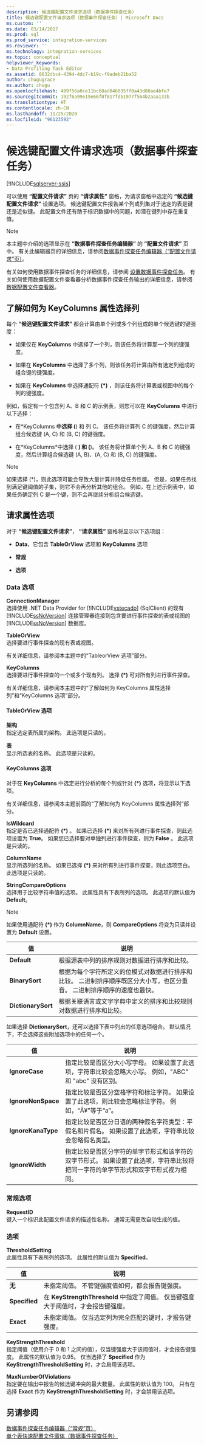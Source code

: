 ```yaml
---
description: 候选键配置文件请求选项（数据事件探查任务）
title: 候选键配置文件请求选项（数据事件探查任务）| Microsoft Docs
ms.custom: ''
ms.date: 03/14/2017
ms.prod: sql
ms.prod_service: integration-services
ms.reviewer: ''
ms.technology: integration-services
ms.topic: conceptual
helpviewer_keywords:
- Data Profiling Task Editor
ms.assetid: 8632dbc4-4394-4dc7-b19c-f9adeb21ba52
author: chugugrace
ms.author: chugu
ms.openlocfilehash: 499f56a0ce11bc68ad046035ff0a43d80ae4bfe7
ms.sourcegitcommit: 192f6a99e19e66f0f817fdb1977f564b2aaa133b
ms.translationtype: HT
ms.contentlocale: zh-CN
ms.lasthandoff: 11/25/2020
ms.locfileid: "96123592"
---
```

# <a name="candidate-key-profile-request-options-data-profiling-task"></a>候选键配置文件请求选项（数据事件探查任务）

[!INCLUDE[sqlserver-ssis](../../includes/applies-to-version/sqlserver-ssis.md)]


  可以使用 **“配置文件请求”** 页的 **“请求属性”** 窗格，为请求窗格中选定的 **“候选键配置文件请求”** 设置选项。 候选键配置文件报告某个列或列集对于选定的表是键还是近似键。 此配置文件还有助于标识数据中的问题，如潜在键列中存在重复值。  
  
> [!NOTE]  
>  本主题中介绍的选项显示在 **“数据事件探查任务编辑器”** 的 **“配置文件请求”** 页中。 有关此编辑器页的详细信息，请参阅[数据事件探查任务编辑器（“配置文件请求”页）](../../integration-services/control-flow/data-profiling-task-editor-profile-requests-page.md)。  
  
 有关如何使用数据事件探查任务的详细信息，请参阅 [设置数据事件探查任务](../../integration-services/control-flow/setup-of-the-data-profiling-task.md)。 有关如何使用数据配置文件查看器分析数据事件探查任务输出的详细信息，请参阅 [数据配置文件查看器](../../integration-services/control-flow/data-profile-viewer.md)。  
  
## <a name="understanding-the-selection-of-columns-for-the-keycolumns-property"></a>了解如何为 KeyColumns 属性选择列  
 每个 **“候选键配置文件请求”** 都会计算由单个列或多个列组成的单个候选键的键强度：  
  
-   如果仅在 **KeyColumns** 中选择了一个列，则该任务将计算那一个列的键强度。  
  
-   如果在 **KeyColumns** 中选择了多个列，则该任务将计算由所有选定列组成的组合键的键强度。  
  
-   如果在 **KeyColumns** 中选择通配符 **(\*)** ，则该任务将计算表或视图中的每个列的键强度。  
  
 例如，假定有一个包含列 A、B 和 C 的示例表，则您可以在 **KeyColumns** 中进行以下选择：  
  
-   在\*KeyColumns **中选择 (**) 和 列 C。 该任务将计算列 C 的键强度，然后计算组合候选键 (A, C) 和 (B, C) 的键强度。  
  
-   在\*KeyColumns\*中选择 ( **) 和 (**)。 该任务将计算单个列 A、B 和 C 的键强度，然后计算组合候选键 (A, B)、(A, C) 和 (B, C) 的键强度。  
  
> [!NOTE]  
>  如果选择 (*)，则此选项可能会导致大量计算并降低任务性能。 但是，如果任务找到满足键阈值的子集，则它不会再分析其他的组合。 例如，在上述示例表中，如果任务确定列 C 是一个键，则不会再继续分析组合候选键。  
  
## <a name="request-properties-options"></a>请求属性选项  
 对于 **“候选键配置文件请求”**， **“请求属性”** 窗格将显示以下选项组：  
  
-   **Data**，它包含 **TableOrView** 选项和 **KeyColumns** 选项  
  
-   **常规**  
  
-   **选项**  
  
### <a name="data-options"></a>Data 选项  
 **ConnectionManager**  
 选择使用 .NET Data Provider for [!INCLUDE[vstecado](../../includes/vstecado-md.md)] (SqlClient) 的现有 [!INCLUDE[ssNoVersion](../../includes/ssnoversion-md.md)] 连接管理器连接到包含要进行事件探查的表或视图的 [!INCLUDE[ssNoVersion](../../includes/ssnoversion-md.md)] 数据库。  
  
 **TableOrView**  
 选择要进行事件探查的现有表或视图。  
  
 有关详细信息，请参阅本主题中的“TableorView 选项”部分。  
  
 **KeyColumns**  
 选择要进行事件探查的一个或多个现有列。 选择 **(\*)** 可对所有列进行事件探查。  
  
 有关详细信息，请参阅本主题中的“了解如何为 KeyColumns 属性选择列”和“KeyColumns 选项”部分。  
  
#### <a name="tableorview-options"></a>TableOrView 选项  
 **架构**  
 指定选定表所属的架构。 此选项是只读的。  
  
 **表**  
 显示所选表的名称。 此选项是只读的。  
  
#### <a name="keycolumns-options"></a>KeyColumns 选项  
 对于在 **KeyColumns** 中选定进行分析的每个列或针对 **(\*)** 选项，将显示以下选项。  
  
 有关详细信息，请参阅本主题前面的“了解如何为 KeyColumns 属性选择列”部分。  
  
 **IsWildcard**  
 指定是否已选择通配符 **(\*)** 。 如果已选择 **(\*)** 来对所有列进行事件探查，则此选项设置为 **True**。 如果您已选择要对单独列进行事件探查，则为 **False** 。 此选项是只读的。  
  
 **ColumnName**  
 显示所选列的名称。 如果已选择 **(\*)** 来对所有列进行事件探查，则此选项空白。 此选项是只读的。  
  
 **StringCompareOptions**  
 选择用于比较字符串值的选项。 此属性具有下表所列的选项。 此选项的默认值为 **Default**。  
  
> [!NOTE]  
>  如果使用通配符 **(\*)** 作为 **ColumnName**，则 **CompareOptions** 将变为只读并设置为 **Default** 设置。  
  
|值|说明|  
|-----------|-----------------|  
|**Default**|根据源表中列的排序规则对数据进行排序和比较。|  
|**BinarySort**|根据为每个字符所定义的位模式对数据进行排序和比较。 二进制排序顺序既区分大小写，也区分重音。 二进制排序顺序的速度也最快。|  
|**DictionarySort**|根据关联语言或文字字典中定义的排序和比较规则对数据进行排序和比较。|  
  
 如果选择 **DictionarySort**，还可以选择下表中列出的任意选项组合。 默认情况下，不会选择这些附加选项中的任何一个。  
  
|值|说明|  
|-----------|-----------------|  
|**IgnoreCase**|指定比较是否区分大小写字母。 如果设置了此选项，字符串比较会忽略大小写。 例如，"ABC" 和 "abc" 没有区别。|  
|**IgnoreNonSpace**|指定比较是否区分空格字符和标注字符。 如果设置了此选项，则比较会忽略标注字符。 例如，“Ã¥”等于“a”。|  
|**IgnoreKanaType**|指定比较是否区分日语的两种假名字符类型：平假名和片假名。 如果设置了此选项，字符串比较会忽略假名类型。|  
|**IgnoreWidth**|指定比较是否区分字符的单字节形式和该字符的双字节形式。 如果设置了此选项，字符串比较将把同一字符的单字节形式和双字节形式视为相同。|  
  
### <a name="general-options"></a>常规选项  
 **RequestID**  
 键入一个标识此配置文件请求的描述性名称。 通常无需更改自动生成的值。  
  
### <a name="options"></a>选项  
 **ThresholdSetting**  
 此属性具有下表所列的选项。 此属性的默认值为 **Specified**。  
  
|值|说明|  
|-----------|-----------------|  
|**无**|未指定阈值。 不管键强度值如何，都会报告键强度。|  
|**Specified**|在 **KeyStrengthThreshold** 中指定了阈值。 仅当键强度大于阈值时，才会报告键强度。|  
|**Exact**|未指定阈值。 仅当选定列为完全匹配的键时，才报告键强度。|  
  
 **KeyStrengthThreshold**  
 指定阈值（使用介于 0 和 1 之间的值），仅当键强度大于该阈值时，才会报告键强度。 此属性的默认值为 0.95。 仅当选择了 **Specified** 作为 **KeyStrengthThresholdSetting** 时，才会启用该选项。  
  
 **MaxNumberOfViolations**  
 指定要在输出中报告的候选键冲突的最大数量。 此属性的默认值为 100。 只有在选择 **Exact** 作为 **KeyStrengthThresholdSetting** 时，才会禁用该选项。  
  
## <a name="see-also"></a>另请参阅  
 [数据事件探查任务编辑器（“常规”页）](../../integration-services/control-flow/data-profiling-task-editor-general-page.md)   
 [单个表快速配置文件窗体（数据事件探查任务）](../../integration-services/control-flow/single-table-quick-profile-form-data-profiling-task.md)  
  
  
